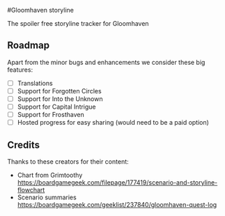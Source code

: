 #Gloomhaven storyline

The spoiler free storyline tracker for Gloomhaven

## Roadmap

Apart from the minor bugs and enhancements we consider these big features:

* [ ] Translations
* [ ] Support for Forgotten Circles
* [ ] Support for Into the Unknown
* [ ] Support for Capital Intrigue
* [ ] Support for Frosthaven
* [ ] Hosted progress for easy sharing (would need to be a paid option)

## Credits

Thanks to these creators for their content:

- Chart from Grimtoothy
  https://boardgamegeek.com/filepage/177419/scenario-and-storyline-flowchart
- Scenario summaries
  https://boardgamegeek.com/geeklist/237840/gloomhaven-quest-log
